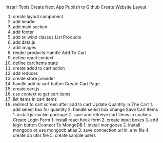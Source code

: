  Install Tools
 Create Next App
 Publish to Github
 Create Website Layout
   1. create layout component
   2. add header
   3. add main section
   4. add footer
   5. add tailwind classes
List Products
   1. add data.js
   2. add images
   3. render products
Handle Add To Cart
   1. define react context
   2. define cart items state
   3. create addd to cart action
   4. add reducer
   5. create store provider
   6. handle add to cart button
Create Cart Page
   1. create cart.js
   2. use context to get cart items
   3. list items in cart items
   4. redirect to cart screen after add to cart
Update Quantity In The Cart
    1. add select box for quantity
    2. handle select box change
Save Cart Items
    1. install js-cookie package
    2. save and retreive cart items in cookies
Create Login Form
    1. install react hook form
    2. create input boxes
    3. add login button
Connect To MongoDB
    1. install mongoose
    2. install mongodb or use mongodb atlas
    3. save connection url in .env file
    4. create db utils file
    5. create sample users